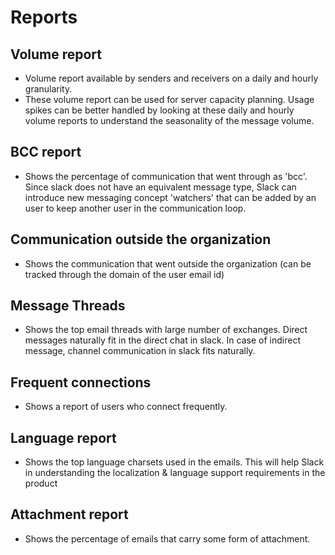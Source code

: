 Reports
==============

## Volume report
- Volume report available by senders and receivers on a daily and hourly granularity.
- These volume report can be used for server capacity planning. Usage spikes can be 
better handled by looking at these daily and hourly volume reports to understand the seasonality 
of the message volume.
  
## BCC report
- Shows the percentage of communication that went through as 'bcc'. Since slack does not have an 
equivalent message type, Slack can introduce new messaging concept 'watchers' that can be added 
by an user to keep another user in the communication loop.

## Communication outside the organization
- Shows the communication that went outside the organization (can be tracked through the domain 
of the user email id)

## Message Threads 
- Shows the top email threads with large number of exchanges. Direct messages naturally fit in 
the direct chat in slack. In case of indirect message, channel communication in slack fits 
naturally.  
 
## Frequent connections
- Shows a report of users who connect frequently. 

## Language report
- Shows the top language charsets used in the emails. This will help Slack in understanding the 
localization & language support requirements in the product

## Attachment report
- Shows the percentage of emails that carry some form of attachment. 